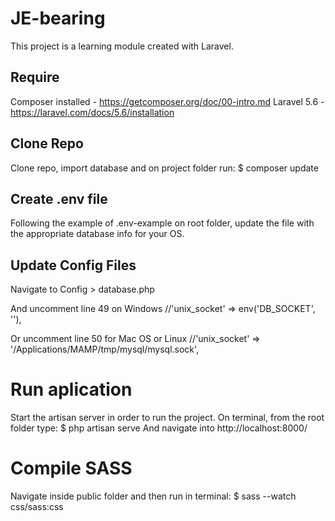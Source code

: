 # JE-bearing

This project is a learning module created with Laravel.

## Require
Composer installed - https://getcomposer.org/doc/00-intro.md
Laravel 5.6 - https://laravel.com/docs/5.6/installation

## Clone Repo
Clone repo, import database and on project folder run:
$ composer update

## Create .env file
Following the example of .env-example on root folder, update the file with the appropriate database info for your OS.

## Update Config Files
Navigate to Config > database.php

And uncomment line 49 on Windows 
//'unix_socket' => env('DB_SOCKET', ''),

Or uncomment line 50 for Mac OS or Linux
//'unix_socket'   => '/Applications/MAMP/tmp/mysql/mysql.sock',

# Run aplication

Start the artisan server in order to run the project. On terminal, from the root folder type:
$ php artisan serve
And navigate into http://localhost:8000/

# Compile SASS

Navigate inside public folder and then run in terminal:
$ sass --watch css/sass:css






